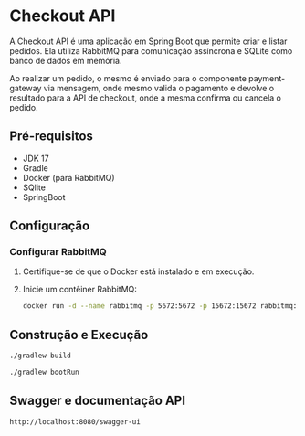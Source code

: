 # Checkout API

A Checkout API é uma aplicação em Spring Boot que permite criar e listar pedidos. Ela utiliza RabbitMQ para comunicação assíncrona e SQLite como banco de dados em memória.

Ao realizar um pedido, o mesmo é enviado para o componente payment-gateway via mensagem, onde mesmo valida o pagamento e devolve o resultado para a API de checkout, 
onde a mesma confirma ou cancela o pedido.

## Pré-requisitos

- JDK 17 
- Gradle 
- Docker (para RabbitMQ)
- SQlite
- SpringBoot

## Configuração

### Configurar RabbitMQ

1. Certifique-se de que o Docker está instalado e em execução.
2. Inicie um contêiner RabbitMQ:

   ```sh
   docker run -d --name rabbitmq -p 5672:5672 -p 15672:15672 rabbitmq:3-management
   ```

## Construção e Execução

   ```sh
   ./gradlew build
   ```

   ```sh
   ./gradlew bootRun
   ```

## Swagger e documentação API

   ```sh
   http://localhost:8080/swagger-ui
   ```

